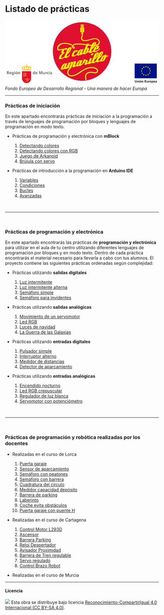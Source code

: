 # Listado de prácticas

<img src="ElCableAmarillo.png" /><br>
*Fondo Europeo de Desarrollo Regional - Una manera de hacer Europa*



***


### Prácticas de iniciación

En este apartado encontrarás prácticas de iniciación a la programación a través de lenguajes de programación por bloques y lenguajes de programación en modo texto. 

- Prácticas de programación y electrónica con **mBlock**
    1. [Detectando colores](Prácticas-de-iniciación/mBlock/Detectando-colores/)
    2. [Detectando colores con RGB](Prácticas-de-iniciación/mBlock/Detectando-colores-con-RGB/)
    3. [Juego de Arkanoid](Prácticas-de-iniciación/mBlock/Juego-de-Arkanoid/)
    4. [Brújula con servo](Prácticas-de-iniciación/mBlock/Brújula-con-servo/)
    
- Prácticas de introducción a la programación en **Arduino IDE**
    1. [Variables](Prácticas-de-iniciación/Arduino-IDE/Variables)
    2. [Condiciones](Prácticas-de-iniciación/Arduino-IDE/Condiciones)
    3. [Bucles](Prácticas-de-iniciación/Arduino-IDE/Bucles)
    4. [Avanzadas](Prácticas-de-iniciación/Arduino-IDE/Avanzadas)



<br />
<hr>
<br />



### Prácticas de programación y electrónica

En este apartado encontrarás las prácticas de **programación y electrónica** para utilizar en el aula de tu centro utilizando diferentes lenguajes de programación por bloques y en modo texto. Dentro de cada práctica encontrarás el material necesario para llevarla a cabo con tus alumnos. El proyecto contiene las siguientes prácticas ordenadas según complejidad:

- Prácticas utilizando **salidas digitales**
    1. [Luz intermitente](Salidas-digitales/Luz-intermitente/)
    2. [Luz intermitente alterna](Salidas-digitales/Luz-intermitente-alterna/)
    3. [Semáforo simple](Salidas-digitales/Semáforo-simple/)
    4. [Semáforo para invidentes](Salidas-digitales/Semáforo-para-invidentes/)
    
- Prácticas utilizando **salidas analógicas**
    1. [Movimiento de un servomotor](Salidas-analógicas/Movimiento-de-un-servomotor/)
    2. [Led RGB](Salidas-analógicas/Led-RGB/)
    3. [Luces de navidad](Salidas-analógicas/Luces-de-navidad/)
    4. [La Guerra de las Galaxias](Salidas-analógicas/La-Guerra-de-las-Galaxias/)

- Prácticas utilizando **entradas digitales**
    1. [Pulsador simple](Entradas-digitales/Pulsador-simple/)
    2. [Interruptor alterno](Entradas-digitales/Interruptor-alterno/)
    3. [Medidor de distancias](Entradas-digitales/Medidor-de-distancias/)
    4. [Detector de aparcamiento](Entradas-digitales/Detector-de-aparcamiento/)

- Prácticas utilizando **entradas analógicas**
    1. [Encendido nocturno](Entradas-analógicas/Encendido-nocturno)
    2. [Led RGB crepuscular](Entradas-analógicas/Led-RGB-crepuscular)
    3. [Regulador de luz blanca](Entradas-analógicas/Regulador-de-luz-blanca)
    4. [Servomotor con potenciómetro](Entradas-analógicas/Servomotor-con-potenciómetro)



<br />
<hr>
<br />



### Prácticas de programación y robótica realizadas por los docentes

- Realizadas en el curso de Lorca
    1. [Puerta garaje](Prácticas-docentes/Lorca/PuertaGaraje)
    2. [Sensor de aparcamiento](Prácticas-docentes/Lorca/SensorAparcamiento)
    3. [Semáforo con peatones](Prácticas-docentes/Lorca/SemáforoConPeatones)
    4. [Semáforo con barrera](Prácticas-docentes/Lorca/SemáforoConBarrera)
    5. [Cuadratura del círculo](Prácticas-docentes/Lorca/CuadraturaDelCírculo)
    6. [Medidor capacidad depósito](Prácticas-docentes/Lorca/MedidorCapacidadDepósito)
    7. [Barrera de parking](Prácticas-docentes/Lorca/BarreraDeParking)
    8. [Laberinto](Prácticas-docentes/Lorca/Laberinto)
    9. [Coche evita obstáculos](Prácticas-docentes/Lorca/CocheEvitaObstáculos)
    10. [Puerta garaje con puente H](Prácticas-docentes/Lorca/PuertaGarajePuenteH)

- Realizadas en el curso de Cartagena
    1. [Control Motor L293D](Prácticas-docentes/Cartagena/ControlMotorL293D)
    2. [Ascensor](Prácticas-docentes/Cartagena/Ascensor)
    3. [Barrera Parking](Prácticas-docentes/Cartagena/BarreraParking)
    4. [Reloj Despertador](Prácticas-docentes/Cartagena/RelojDespertador)
    5. [Avisador Proximidad](Prácticas-docentes/Cartagena/AvisadorProximidad)
    6. [Barrera de Tren regulable](Prácticas-docentes/Cartagena/BarreraDeTrenRegulable)
    7. [Servo regulado](Prácticas-docentes/Cartagena/ServoRegulado)
    8. [Control Brazo Robot](Prácticas-docentes/Cartagena/ControlBrazoRobot)
    

- Realizadas en el curso de Murcia



***



#### Licencia

<img src="http://i.creativecommons.org/l/by-sa/4.0/88x31.png" /> Esta obra se distribuye bajo licencia [Reconocimiento-CompartirIgual 4.0 Internacional (CC BY-SA 4.0)](https://creativecommons.org/licenses/by-sa/4.0/deed.es_ES).
